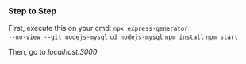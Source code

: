 ### Step to Step

First, execute this on your cmd:
<code>npx express-generator --no-view --git nodejs-mysql</code>
<code>cd nodejs-mysql</code>
<code>npm install</code>
<code>npm start</code>

Then, go to <i>localhost:3000</i>
